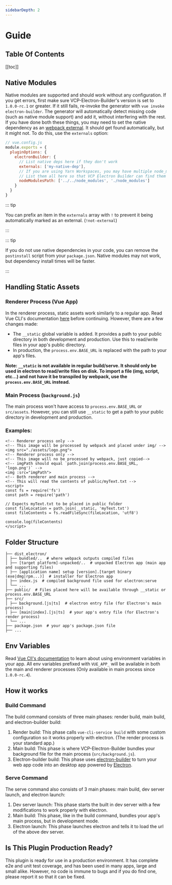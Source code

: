 ```yaml
---
sidebarDepth: 2
---
```


# Guide

## Table Of Contents

[[toc]]

## Native Modules <Badge text="1.0.0-rc.1+" type="info"/>

Native modules are supported and should work without any configuration. If you get errors, first make sure VCP-Electron-Builder's version is set to `1.0.0-rc.1` or greater. If it still fails, re-invoke the generator with `vue invoke electron-builder`. The generator will automatically detect missing code (such as native module support) and add it, without interfering with the rest. If you have done both these things, you may need to set the native dependency as an [webpack external](https://webpack.js.org/configuration/externals/). It should get found automatically, but it might not. To do this, use the `externals` option:

```javascript
// vue.config.js
module.exports = {
  pluginOptions: {
    electronBuilder: {
      // List native deps here if they don't work
      externals: ['my-native-dep'],
      // If you are using Yarn Workspaces, you may have multiple node_modules folders
      // List them all here so that VCP Electron Builder can find them
      nodeModulesPath: ['../../node_modules', './node_modules']
    }
  }
}
```

::: tip

You can prefix an item in the `externals` array with `!` to prevent it being automatically marked as an external. (`!not-external`)

:::

::: tip

If you do not use native dependencies in your code, you can remove the `postinstall` script from your `package.json`. Native modules may not work, but dependency install times will be faster.

:::

## Handling Static Assets

### Renderer Process (Vue App)

In the renderer process, static assets work similarly to a regular app. Read Vue CLI's documentation [here](https://cli.vuejs.org/guide/html-and-static-assets.html) before continuing. However, there are a few changes made:

- The `__static` global variable is added. It provides a path to your public directory in both development and production. Use this to read/write files in your app's public directory.
- In production, the `process.env.BASE_URL` is replaced with the path to your app's files.

**Note: `__static` is not available in regular build/serve. It should only be used in electron to read/write files on disk. To import a file (img, script, etc...) and not have it be transpiled by webpack, use the `process.env.BASE_URL` instead.**

### Main Process (`background.js`)

The main process won't have access to `process.env.BASE_URL` or `src/assets`. However, you can still use `__static` to get a path to your public directory in development and production.

### Examples:

```vue
<!-- Renderer process only -->
<!-- This image will be processed by webpack and placed under img/ -->
<img src="./assets/logo.png">
<!-- Renderer process only -->
<!-- This image will no be processed by webpack, just copied-->
<!-- imgPath should equal `path.join(process.env.BASE_URL, 'logo.png')` -->
<img :src="imgPath">
<!-- Both renderer and main process -->
<!-- This will read the contents of public/myText.txt -->
<script>
const fs = require('fs')
const path = require('path')

// Expects myText.txt to be placed in public folder
const fileLocation = path.join(__static, 'myText.txt')
const fileContents = fs.readFileSync(fileLocation, 'utf8')

console.log(fileContents)
</script>
```

## Folder Structure

```
├── dist_electron/
│ ├── bundled/..  # where webpack outputs compiled files
│ ├── [target platform]-unpacked/..  # unpacked Electron app (main app and supporting files)
│ ├── [application name] setup [version].[target binary (exe|dmg|rpm...)]  # installer for Electron app
│ ├── index.js  # compiled background file used for electron:serve
│ └── ...
├── public/  # Files placed here will be available through __static or process.env.BASE_URL
├── src/
│ ├── background.[js|ts]  # electron entry file (for Electron's main process)
│ ├── [main|index].[js|ts]  # your app's entry file (for Electron's render process)
│ └── ...
├── package.json  # your app's package.json file
├── ...
```

## Env Variables

Read [Vue ClI's documentation](https://cli.vuejs.org/guide/mode-and-env.html) to learn about using environment variables in your app. All env variables prefixed with `VUE_APP_` will be available in both the main and renderer processes (Only available in main process since `1.0.0-rc.4`).

## How it works

### Build Command

The build command consists of three main phases: render build, main build, and electron-builder build:

1.  Render build: This phase calls `vue-cli-service build` with some custom configuration so it works properly with electron. (The render process is your standard app.)
2.  Main build: This phase is where VCP-Electron-Builder bundles your background file for the main process (`src/background.js`).
3.  Electron-builder build: This phase uses [electron-builder](https://www.electron.build) to turn your web app code into an desktop app powered by [Electron](https://electronjs.org).

### Serve Command

The serve command also consists of 3 main phases: main build, dev server launch, and electron launch:

1.  Dev server launch: This phase starts the built in dev server with a few modifications to work properly with electron.
2.  Main build: This phase, like in the build command, bundles your app's main process, but in development mode.
3.  Electron launch: This phase launches electron and tells it to load the url of the above dev server.

## Is This Plugin Production Ready?

This plugin is ready for use in a production environment. It has complete e2e and unit test coverage, and has been used in many apps, large and small alike. However, no code is immune to bugs and if you do find one, please report it so that it can be fixed.
